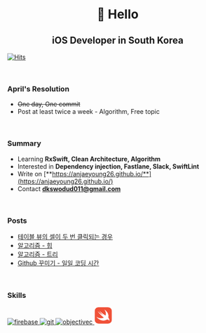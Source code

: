 <h1 align="center">👋 Hello</h1>
<h2 align="center">iOS Developer in South Korea</h2>

[![Hits](https://hits.seeyoufarm.com/api/count/incr/badge.svg?url=https%3A%2F%2Fgithub.com%2Fanjaeyoung26%2Fanjaeyoung26.git&count_bg=%23676A65&title_bg=%23676A65&icon=&icon_color=%23E7E7E7&title=Welcome&edge_flat=false)](https://hits.seeyoufarm.com)

<br>

### April's Resolution

- ~~One day, One commit~~
- Post at least twice a week - Algorithm, Free topic

<br>

### Summary

- Learning **RxSwift, Clean Architecture, Algorithm**
- Interested in **Dependency injection, Fastlane, Slack, SwiftLint**
- Write on [**https://anjaeyoung26.github.io/**](https://anjaeyoung26.github.io/)
- Contact **dkswodud011@gmail.com**

<br>

### Posts

<!-- BLOG-POST-LIST:START -->
- [테이블 뷰의 셀이 두 번 클릭되는 경우](https://anjaeyoung26.github.io/issue/TableView-Selected-Twice/)
- [알고리즘 - 힙](https://anjaeyoung26.github.io/algorithm/Heap/)
- [알고리즘 - 트리](https://anjaeyoung26.github.io/algorithm/Tree/)
- [Github 꾸미기 - 일일 코딩 시간](https://anjaeyoung26.github.io/github/Github-Daily-Commit/)
<!-- BLOG-POST-LIST:END -->

<br>

<h3 align="left">Skills</h3>
<p align="left"> <a href="https://firebase.google.com/" target="_blank"> <img src="https://www.vectorlogo.zone/logos/firebase/firebase-icon.svg" alt="firebase" width="40" height="40"/> </a> <a href="https://git-scm.com/" target="_blank"> <img src="https://www.vectorlogo.zone/logos/git-scm/git-scm-icon.svg" alt="git" width="40" height="40"/> </a> <a href="https://developer.apple.com/library/archive/documentation/Cocoa/Conceptual/ProgrammingWithObjectiveC/Introduction/Introduction.html" target="_blank"> <img src="https://www.vectorlogo.zone/logos/apple_objectivec/apple_objectivec-icon.svg" alt="objectivec" width="40" height="40"/> </a> <a href="https://developer.apple.com/swift/" target="_blank"> <img src="https://raw.githubusercontent.com/devicons/devicon/master/icons/swift/swift-original.svg" alt="swift" width="40" height="40"/> </a> </p>

<!--
<p>&nbsp;<img align="center" src="https://github-readme-stats.vercel.app/api?username=anjaeyoung26&show_icons=true&locale=en" alt="anjaeyoung26" /></p>
-->

